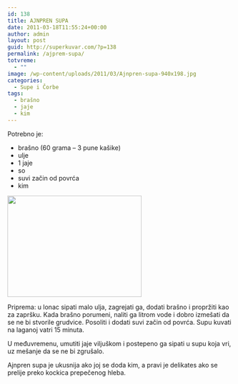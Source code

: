 ```yaml
---
id: 138
title: AJNPREN SUPA
date: 2011-03-18T11:55:24+00:00
author: admin
layout: post
guid: http://superkuvar.com/?p=138
permalink: /ajprem-supa/
totvreme:
  - ""
image: /wp-content/uploads/2011/03/Ajnpren-supa-940x198.jpg
categories:
  - Supe i Čorbe
tags:
  - brašno
  - jaje
  - kim
---
```

Potrebno je:

  * brašno (60 grama &#8211; 3 pune kašike)
  * ulje
  * 1 jaje
  * so
  * suvi začin od povrća
  * kim

<img class="alignnone size-medium wp-image-3722" title="Ajnpren supa" src="//superkuvar.com/wp-content/uploads/2011/03/Ajnpren-supa-e1342433699327-300x227.jpg" alt="" width="300" height="227" /> 

Priprema: u lonac sipati malo ulja, zagrejati ga, dodati brašno i propržiti kao za zapršku. Kada brašno porumeni, naliti ga litrom vode i dobro izmešati da se ne bi stvorile grudvice. Posoliti i dodati suvi začin od povrća. Supu kuvati na laganoj vatri 15 minuta.

U međuvremenu, umutiti jaje viljuškom i postepeno ga sipati u supu koja vri, uz mešanje da se ne bi zgrušalo.

Ajnpren supa je ukusnija ako joj se doda kim, a pravi je delikates ako se prelije preko kockica prepečenog hleba.